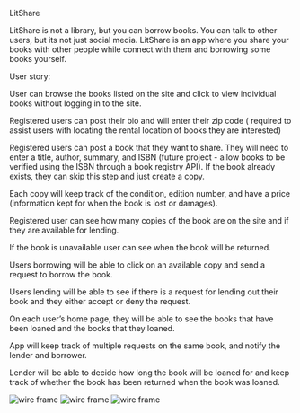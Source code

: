 LitShare


LitShare is not a library, but you can borrow books.  You can talk to other users, but its not just social media. LitShare is an app where you share your books with other people while connect with them and borrowing some books yourself.

User story:

User can browse the books listed on the site and click to view individual books without logging in to the site.

Registered users can post their bio and will enter their zip code ( required to assist users with locating the rental location of books they are interested)

Registered users can post a book that they want to share. They will need to enter a title, author,  summary, and ISBN (future project - allow books to be verified using the ISBN through a book registry API). If the book already exists, they can skip this step and just create a copy. 

Each copy will keep track of the condition, edition number, and have a price (information kept for when the book is lost or damages).

Registered user can see how many copies of the book are on the site and if they are available for lending. 

If the book is unavailable user can see when the book will be returned.

Users borrowing will be able to click on an available copy and send a request to borrow the book. 

Users lending will be able to see if there is a request for lending out their book and they either accept or deny the request. 

On each user’s home page, they will be able to see the books that have been loaned and the books that they loaned. 

App will keep track of multiple requests on the same book, and notify the lender and borrower. 

Lender will be able to decide how long the book will be loaned for and keep track of whether the book has been returned when the book was loaned. 



![wire frame](/wireframe/01.png)
![wire frame](/wireframe/02.png)
![wire frame](/wireframe/03.png)



